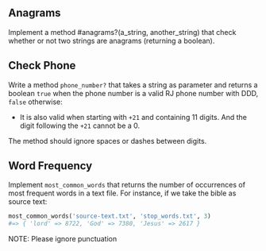 
## Anagrams

Implement a method #anagrams?(a_string, another_string) that check whether or not two strings are anagrams (returning a boolean).


## Check Phone

Write a method `phone_number?` that takes a string as parameter and returns a boolean `true` when the phone number is a valid RJ phone number with DDD, `false` otherwise:
- It is also valid when starting with `+21` and containing 11 digits. And the digit following the `+21` cannot be a 0.

The method should ignore spaces or dashes between digits.


## Word Frequency
Implement `most_common_words` that returns the number of occurrences of most frequent words in a text file. For instance, if we take the bible as source text:

```ruby
most_common_words('source-text.txt', 'stop_words.txt', 3)
#=> { 'lord' => 8722, 'God' => 7380, 'Jesus' => 2617 }
```

NOTE: Please ignore punctuation
